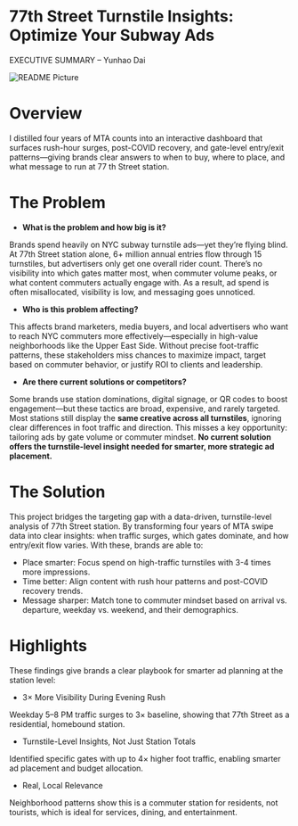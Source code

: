 # 77th Street Turnstile Insights: Optimize Your Subway Ads

EXECUTIVE SUMMARY – Yunhao Dai

![README Picture](project_concept_photo.png)

# Overview

I distilled four years of MTA counts into an interactive dashboard that surfaces rush-hour surges, post-COVID recovery, and gate-level entry/exit patterns—giving brands clear answers to when to buy, where to place, and what message to run at 77 th Street station.

# The Problem

- **What is the problem and how big is it?**

Brands spend heavily on NYC subway turnstile ads—yet they’re flying blind. At 77th Street station alone, 6+ million annual entries flow through 15 turnstiles, but advertisers only get one overall rider count. There’s no visibility into which gates matter most, when commuter volume peaks, or what content commuters actually engage with. As a result, ad spend is often misallocated, visibility is low, and messaging goes unnoticed.

- **Who is this problem affecting?**

This affects brand marketers, media buyers, and local advertisers who want to reach NYC commuters more effectively—especially in high-value neighborhoods like the Upper East Side. Without precise foot-traffic patterns, these stakeholders miss chances to maximize impact, target based on commuter behavior, or justify ROI to clients and leadership.

- **Are there current solutions or competitors?**

Some brands use station dominations, digital signage, or QR codes to boost engagement—but these tactics are broad, expensive, and rarely targeted. Most stations still display the **same creative across all turnstiles**, ignoring clear differences in foot traffic and direction. This misses a key opportunity: tailoring ads by gate volume or commuter mindset. **No current solution offers the turnstile-level insight needed for smarter, more strategic ad placement.**

# The Solution

This project bridges the targeting gap with a data-driven, turnstile-level analysis of 77th Street station. By transforming four years of MTA swipe data into clear insights: when traffic surges, which gates dominate, and how entry/exit flow varies. With these, brands are able to:

- Place smarter: Focus spend on high-traffic turnstiles with 3-4 times more impressions.
- Time better: Align content with rush hour patterns and post-COVID recovery trends.
- Message sharper: Match tone to commuter mindset based on arrival vs. departure, weekday vs. weekend, and their demographics.

# Highlights

These findings give brands a clear playbook for smarter ad planning at the station level:

- 3× More Visibility During Evening Rush

Weekday 5–8 PM traffic surges to 3× baseline, showing that 77th Street as a residential, homebound station.

- Turnstile-Level Insights, Not Just Station Totals

Identified specific gates with up to 4× higher foot traffic, enabling smarter ad placement and budget allocation.

- Real, Local Relevance

Neighborhood patterns show this is a commuter station for residents, not tourists, which is ideal for services, dining, and entertainment.
